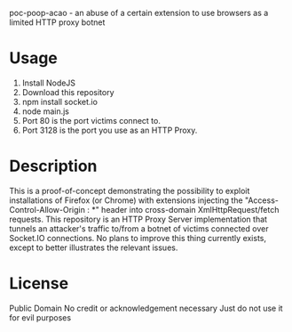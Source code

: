 poc-poop-acao - an abuse of a certain extension to use browsers as a limited HTTP proxy botnet

# Usage

1. Install NodeJS
2. Download this repository
3. npm install socket.io
4. node main.js
5. Port 80 is the port victims connect to.
6. Port 3128 is the port you use as an HTTP Proxy.

# Description

This is a proof-of-concept demonstrating the possibility to exploit installations of Firefox (or Chrome) with extensions injecting the "Access-Control-Allow-Origin : *" header into cross-domain XmlHttpRequest/fetch requests.
This repository is an HTTP Proxy Server implementation that tunnels an attacker's traffic to/from a botnet of victims connected over Socket.IO connections.
No plans to improve this thing currently exists, except to better illustrates the relevant issues.

# License

Public Domain
No credit or acknowledgement necessary
Just do not use it for evil purposes